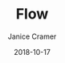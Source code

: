 ---
title: "Flow"
description: "Aggregate UI"
date: "2018-10-17"
author: "Janice Cramer"
contact: "jcramer@mozilla.com"
---